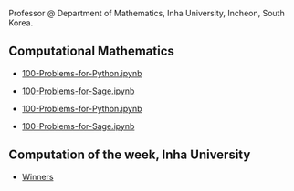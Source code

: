 Professor @ 
Department of Mathematics,
Inha University,
Incheon, South Korea.

## Computational Mathematics
- [100-Problems-for-Python.ipynb](https://nbviewer.org/github/ensual/ensual.github.io/blob/master/Computational_Math/100-Problems-for-Python.ipynb?flush_cache=true)
- [100-Problems-for-Sage.ipynb](https://nbviewer.org/github/ensual/ensual.github.io/blob/master/Computational_Math/100-Problems-for-Sage.ipynb?flush_cache=true)

- [100-Problems-for-Python.ipynb](100-Problems-for-Python)
- [100-Problems-for-Sage.ipynb](100-Problems-for-Sage)

## Computation of the week, Inha University
- [Winners](http://cow.inha.ac.kr/winner.php)
